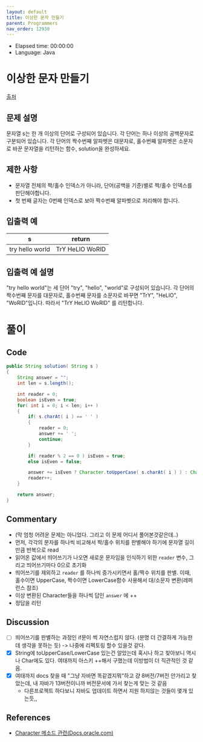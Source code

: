 ```yaml
---
layout: default
title: 이상한 문자 만들기
parent: Programmers
nav_order: 12930
---
```


- Elapsed time: 00:00:00
- Language: Java

<!-- 문제 -->
# 이상한 문자 만들기

[출처](https://programmers.co.kr/learn/courses/30/lessons/12930?language=java)

## 문제 설명

문자열 s는 한 개 이상의 단어로 구성되어 있습니다. 각 단어는 하나 이상의 공백문자로 구분되어 있습니다. 각 단어의 짝수번째 알파벳은 대문자로, 홀수번째 알파벳은 소문자로 바꾼 문자열을 리턴하는 함수, solution을 완성하세요.

## 제한 사항

- 문자열 전체의 짝/홀수 인덱스가 아니라, 단어(공백을 기준)별로 짝/홀수 인덱스를 판단해야합니다.
- 첫 번째 글자는 0번째 인덱스로 보아 짝수번째 알파벳으로 처리해야 합니다.

## 입출력 예

| s               | return          |
| --------------- | --------------- |
| try hello world | TrY HeLlO WoRlD |

## 입출력 예 설명

"try hello world"는 세 단어 "try", "hello", "world"로 구성되어 있습니다. 각 단어의 짝수번째 문자를 대문자로, 홀수번째 문자를 소문자로 바꾸면 "TrY", "HeLlO", "WoRlD"입니다. 따라서 "TrY HeLlO WoRlD" 를 리턴합니다.

<!-- 풀이 -->
# 풀이

## Code

``` java
public String solution( String s )
{
    String answer = "";
    int len = s.length();

    int reader = 0;
    boolean isEven = true;
    for( int i = 0; i < len; i++ )
    {
        if( s.charAt( i ) == ' ' )
        {
            reader = 0;
            answer += ' ';
            continue;
        }

        if( reader % 2 == 0 ) isEven = true;
        else isEven = false;

        answer += isEven ? Character.toUpperCase( s.charAt( i ) ) : Character.toLowerCase( s.charAt( i ) );
        reader++;
    }

    return answer;
}
```

## Commentary

- (막 엄청 어려운 문제는 아니었다. 그리고 이 문제 어디서 풀어본것같은데..)
- 먼저, 각각의 문자를 하나씩 비교해서 짝/홀수 위치를 판별해야 하기에 문자열 길이만큼 반복으로 read
- 읽어온 값에서 띄어쓰기가 나오면 새로운 문자임을 인식하기 위한 `reader` 변수, 그리고 띄어쓰기마다 0으로 초기화
- 띄어쓰기를 제외하고 `reader` 를 하나씩 증가시키면서 홀/짝수 위치를 판별. 이때, 홀수이면 UpperCase, 짝수이면 LowerCase함수 사용해서 대/소문자 변환(레퍼런스 참조)
- 이상 변환된 Character들을 하나씩 답인 `answer` 에 ++
- 정답을 리턴

## Discussion

- [ ] 띄어쓰기를 판별하는 과정인 if문이 썩 자연스럽지 않다. (분명 더 간결하게 가능한데 생각을 못하는 듯) -> 나중에 리펙토링 할수 있을것 같다.
- [x] String에 toUpperCase/LowerCase 있는건 알았는데 혹시나 하고 찾아보니 역시나 Char에도 있다. 여태까지 아스키 ++해서 구했는데 이방법이 더 직관적인 것 같음.
- [x] 여태까지 docs 찾을 때 "그냥 자바면 똑같겠지뭐"하고 걍 8버전/7버전 안가리고 찾았는데, 내 자바가 13버전이니까 버전문서에 가서 찾는게 맞는 것 같음
  - 다른프로젝트 하다보니 자바도 업데이트 하면서 지원 하지않는 것들이 몇개 있는듯,,

## References

- [Character 메소드 관련(Docs.oracle.com)](https://docs.oracle.com/en/java/javase/13/docs/api/java.base/java/lang/Character.html#toUpperCase(char))